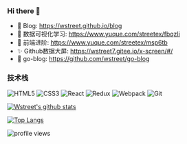 ### Hi there 👋  

- 🔭 Blog: https://wstreet.github.io/blog
- 🌱 数据可视化学习: https://www.yuque.com/streetex/fbqzli
- 👯 前端进阶: https://www.yuque.com/streetex/msp6tb
- ✨ Github数据大屏: https://wstreet7.gitee.io/x-screen/#/
- 🚗 go-blog: https://github.com/wstreet/go-blog




### 技术栈
![HTML5](https://img.shields.io/badge/-HTML5-red)
![CSS3](https://img.shields.io/badge/-CSS3-blue)
![React](https://img.shields.io/badge/-React-%2361dafb)
![Redux](https://img.shields.io/badge/-Redux-%237747bc)
![Webpack](https://img.shields.io/badge/-Webpack-%2375afcc)
![Git](https://img.shields.io/badge/-Git-%23f54d27)

[![Wstreet's github stats](https://github-readme-stats.vercel.app/api/?username=wstreet&theme=radical&langs_count=10)](https://github.com/anuraghazra/github-readme-stats)

[![Top Langs](https://github-readme-stats.vercel.app/api/top-langs/?username=wstreet&theme=tokyonight&layout=compact&&langs_count=10&hide=css,html,stylus,ejs,shell,glsl)](https://github.com/anuraghazra/github-readme-stats)  

![profile views](https://komarev.com/ghpvc/?username=wstreet&style=plastic)
